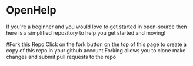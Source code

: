 # OpenHelp
If you're a beginner and you would love to get started in open-source then here is a simplified repository to help you get started and moving!

#Fork this Repo
Click on the fork button on the top of this page to create a copy of this repo in your github account
<h8> Forking allows you to clone make changes and submit pull requests to the repo</h8>
